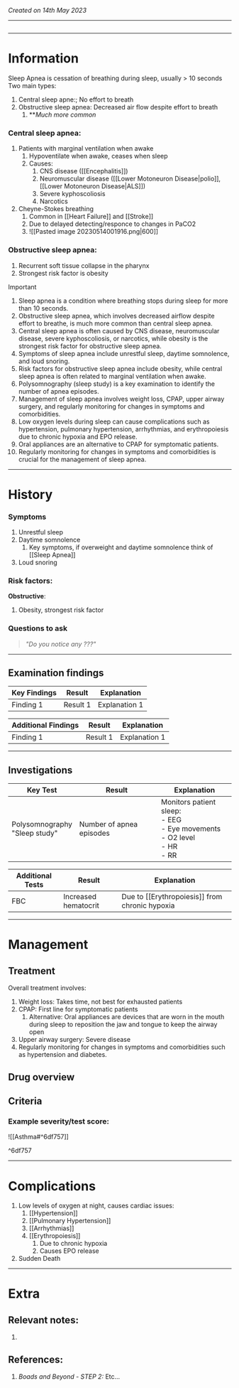 *Created on 14th May 2023*

---
```toc
```
---

# Information
Sleep Apnea is cessation of breathing during sleep, usually > 10 seconds
Two main types:
1. Central sleep apne:; No effort to breath
2. Obstructive sleep apnea: Decreased air flow despite effort to breath
	1. ***Much more common*

### Central sleep apnea:
1. Patients with marginal ventilation when awake
	1. Hypoventilate when awake, ceases when sleep
	2. Causes:
		1. CNS disease ([[Encephalitis]])
		2. Neuromuscular disease ([[Lower Motoneuron Disease|polio]], [[Lower Motoneuron Disease|ALS]])
		3. Severe kyphoscoliosis
		4. Narcotics
2. Cheyne-Stokes breathing
	1. Common in [[Heart Failure]] and [[Stroke]]
	2. Due to delayed detecting/responce to changes in PaCO2
	3. ![[Pasted image 20230514001916.png|600]]

### Obstructive sleep apnea:
1. Recurrent soft tissue collapse in the pharynx
2. Strongest risk factor is obesity

> [!Important]
1. Sleep apnea is a condition where breathing stops during sleep for more than 10 seconds.
2.  Obstructive sleep apnea, which involves decreased airflow despite effort to breathe, is much more common than central sleep apnea.
3.  Central sleep apnea is often caused by CNS disease, neuromuscular disease, severe kyphoscoliosis, or narcotics, while obesity is the strongest risk factor for obstructive sleep apnea.
4.  Symptoms of sleep apnea include unrestful sleep, daytime somnolence, and loud snoring.
5.  Risk factors for obstructive sleep apnea include obesity, while central sleep apnea is often related to marginal ventilation when awake.
6.  Polysomnography (sleep study) is a key examination to identify the number of apnea episodes.
7.  Management of sleep apnea involves weight loss, CPAP, upper airway surgery, and regularly monitoring for changes in symptoms and comorbidities.
8.  Low oxygen levels during sleep can cause complications such as hypertension, pulmonary hypertension, arrhythmias, and erythropoiesis due to chronic hypoxia and EPO release.
9.  Oral appliances are an alternative to CPAP for symptomatic patients.
10.  Regularly monitoring for changes in symptoms and comorbidities is crucial for the management of sleep apnea.

--- 
# History
### Symptoms
1. Unrestful sleep
2. Daytime somnolence
	1. Key symptoms, if overweight and daytime somnolence think of [[Sleep Apnea]]
3. Loud snoring

### Risk factors:
**Obstructive**:
1. Obesity, strongest risk factor

### Questions to ask
>*"Do you notice any ???"*

---

## Examination findings
| Key Findings | Result   | Explanation   |
| ------------ | -------- | ------------- |
| Finding 1    | Result 1 | Explanation 1 |

| Additional Findings | Result   | Explanation   |
| ------------------- | -------- | ------------- |
| Finding 1           | Result 1 | Explanation 1 |

---

## Investigations
| Key Test                          | Result | Explanation |
| --------------------------------- | ------ | ----------- |
|Polysomnography<br>"Sleep study"|Number of apnea episodes|Monitors patient sleep:<br>- EEG <br>- Eye movements <br>- O2 level <br>- HR <br>- RR|


| Additional Tests               |  Result   | Explanation                |
| ------------------------------ | --- | --------------------- |
|FBC|Increased hematocrit|Due to [[Erythropoiesis]] from chronic hypoxia|

---

# Management
## Treatment
Overall treatment involves:
1. Weight loss: Takes time, not best for exhausted patients
2. CPAP: First line for symptomatic patients
	1. Alternative: Oral appliances are devices that are worn in the mouth during sleep to reposition the jaw and tongue to keep the airway open
3. Upper airway surgery: Severe disease
4. Regularly monitoring for changes in symptoms and comorbidities such as hypertension and diabetes.

## Drug overview

## Criteria
### Example severity/test score:
![[Asthma#^6df757]]

^6df757

---

# Complications
1. Low levels of oxygen at night, causes cardiac issues:
	1. [[Hypertension]]
	2. [[Pulmonary Hypertension]]
	3. [[Arrhythmias]]
	4. [[Erythropoiesis]]
		1. Due to chronic hypoxia
		2. Causes EPO release
2. Sudden Death

---

# Extra
## Relevant notes:
1. 
## References:
1. *Boads and Beyond - STEP 2:* Etc...
